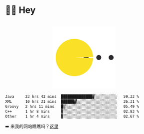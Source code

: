 
# 👋🏻 Hey
<div align="center">
	<br>
	<img src="https://raw.githubusercontent.com/Aniket965/Aniket965/master/pacman.svg?sanitize=true" width="200" height="200">
	<br>
</div>

<!--START_SECTION:waka-->
```text
Java     23 hrs 43 mins  ██████████████▓░░░░░░░░░░   59.33 % 
XML      10 hrs 31 mins  ██████▓░░░░░░░░░░░░░░░░░░   26.31 % 
Groovy   2 hrs 11 mins   █▒░░░░░░░░░░░░░░░░░░░░░░░   05.49 % 
C++      1 hr 8 mins     ▓░░░░░░░░░░░░░░░░░░░░░░░░   02.83 % 
Other    1 hr 4 mins     ▓░░░░░░░░░░░░░░░░░░░░░░░░   02.67 % 
```
<!--END_SECTION:waka-->

 ➡️  来我的网站瞧瞧吗？[这里](https://www.shaolongfei.com)
